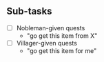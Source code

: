 ## Sub-tasks
- [ ] Nobleman-given quests
	- "go get this item from X"
- [ ] Villager-given quests
	- "go get this item for me"
